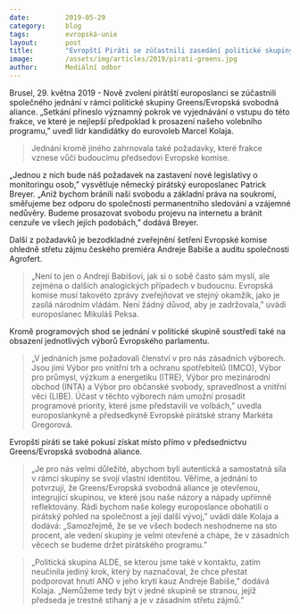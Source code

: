 ```yaml
---
date:         2019-05-29
category:     blog
tags:         evropská-unie
layout:       post
title:        "Evropští Piráti se zúčastnili zasedání politické skupiny Evropského parlamentu Greens/Evropská svobodná aliance"
image:        /assets/img/articles/2019/pirati-greens.jpg
author:       Mediální odbor
---
```


Brusel, 29. května 2019 - Nově zvolení pirátští europoslanci se zúčastnili společného jednání v rámci politické skupiny Greens/Evropská svobodná aliance. „Setkání přineslo významný pokrok ve vyjednávání o vstupu do této frakce, ve které je nejlepší předpoklad k prosazení našeho volebního programu,” uvedl lídr kandidátky do eurovoleb Marcel Kolaja.

> Jednání kromě jiného zahrnovala také požadavky, které frakce vznese vůči budoucímu předsedovi Evropské komise. 

„Jednou z nich bude náš požadavek na zastavení nové legislativy o monitoringu osob,” vysvětluje německý pirátský europoslanec Patrick Breyer. „Aniž bychom bránili naši svobodu a základní práva na soukromí, směřujeme bez odporu do společnosti permanentního sledování a vzájemné nedůvěry. Budeme prosazovat svobodu projevu na internetu a bránit cenzuře ve všech jejích podobách,” dodává Breyer.

Další z požadavků je bezodkladné zveřejnění šetření Evropské komise ohledně střetu zájmu českého premiéra Andreje Babiše a auditu společnosti Agrofert.

> „Není to jen o Andreji Babišovi, jak si o sobě často sám myslí, ale zejména o dalších analogických případech v budoucnu. Evropská komise musí takovéto zprávy zveřejňovat ve stejný okamžik, jako je zasílá národním vládám. Není žádný důvod, aby je zadržovala,” uvádí europoslanec Mikuláš Peksa.

Kromě programových shod se jednání v politické skupině soustředí také na obsazení jednotlivých výborů Evropského parlamentu. 

> „V jednáních jsme požadovali členství v pro nás zásadních výborech. Jsou jimi Výbor pro vnitřní trh a ochranu spotřebitelů (IMCO), Výbor pro průmysl, výzkum a energetiku (ITRE), Výbor pro mezinárodní obchod (INTA) a Výbor pro občanské svobody, spravedlnost a vnitřní věci (LIBE). Účast v těchto výborech nám umožní prosadit programové priority, které jsme představili ve volbách,” uvedla europoslankyně a předsedkyně Evropské pirátské strany Markéta Gregorová.

Evropští piráti se také pokusí získat místo přímo v předsednictvu Greens/Evropská svobodná aliance. 

> „Je pro nás velmi důležité, abychom byli autentická a samostatná síla v rámci skupiny se svojí vlastní identitou. Věříme, a jednání to potvrzují, že Greens/Evropská svobodná aliance je otevřenou, integrující skupinou, ve které jsou naše názory a nápady upřímně reflektovány. Rádi bychom naše kolegy europoslance obohatili o pirátský pohled na společnost a její další vývoj,” uvádí dále Kolaja a dodává: „Samozřejmě, že se ve všech bodech neshodneme na sto procent, ale vedení skupiny je velmi otevřené a chápe, že v zásadních věcech se budeme držet pirátského programu.”

> „Politická skupina ALDE, se kterou jsme také v kontaktu, zatím neučinila jediný krok, který by naznačoval, že chce přestat podporovat hnutí ANO v jeho krytí kauz Andreje Babiše,” dodává Kolaja. „Nemůžeme tedy být v jedné skupině se stranou, jejíž předseda je trestně stíhaný a je v zásadním střetu zájmů.”
